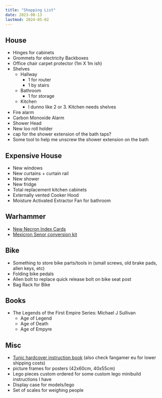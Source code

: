 ```yaml
---
title: "Shopping List"
date: 2023-08-13
lastmod: 2024-05-02
---
```


## House

- Hinges for cabinets
- Grommets for electricity Backboxes
- Office chair carpet protector (1m X 1m ish)
- Shelves
  - Hallway
    - 1 for router
    - 1 by stairs
  - Bathroom
    - 1 for storage
  - Kitchen
    - I dunno like 2 or 3. Kitchen needs shelves
- Fire alarm
- Carbon Monoxide Alarm
- Shower Head
- New loo roll holder
- cap for the shower extension of the bath taps?
- Some tool to help me unscrew the shower extension on the bath

## Expensive House

- New windows
- New curtains + curtain rail
- New shower
- New fridge
- Total replacement kitchen cabinets
- Externally vented Cooker Hood
- Moisture Activated Extractor Fan for bathroom

## Warhammer

- [New Necron Index Cards](https://www.warhammer.com/en-GB/shop/datasheet-cards-necrons-eng-2023)
- [Mexicron Senor conversion kit](https://www.etsy.com/uk/listing/887823884/mexicron-senor-conversion-kits-buenos)

## Bike

- Something to store bike parts/tools in (small screws, old brake pads, allen keys, etc)
- Folding bike pedals
- Allen bolt to replace quick release bolt on bike seat post
- Bag Rack for Bike

## Books

- The Legends of the First Empire Series: Michael J Sullivan
  - Age of Legend
  - Age of Death
  - Age of Empyre

## Misc

- [Tunic hardcover instruction book](https://www.fangamer.com/collections/tunic/products/tunic-hardcover-manual) (also check fangamer eu for lower shipping costs)
- picture frames for posters (42x60cm, 40x55cm)
- Lego pieces custom ordered for some custom lego minibuild instructions I have
- Display case for models/lego
- Set of scales for weighing people
